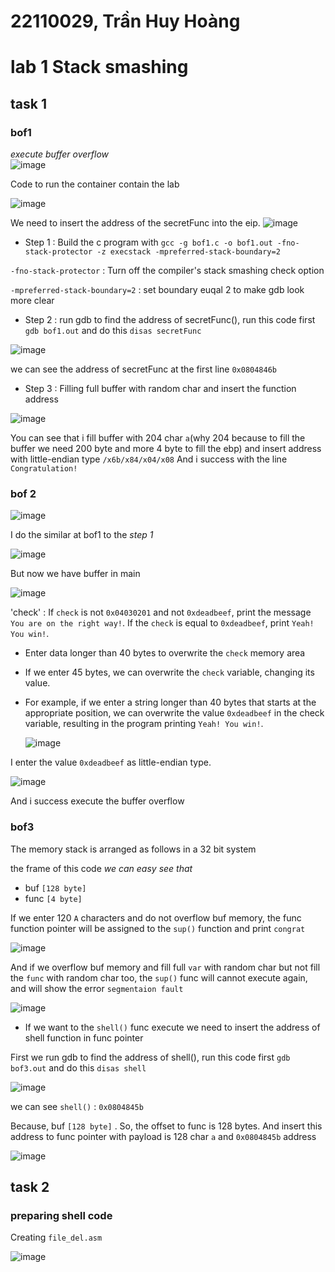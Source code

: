 

# 22110029, Trần Huy Hoàng
# lab 1 Stack smashing
## task 1
### bof1
*execute buffer overflow*  
![image](https://github.com/quang-ute/myprojects/assets/152377486/7758e4c8-2478-46e6-a6ba-9f3f07aa2a8c)



Code to run the container contain the lab



![image](https://github.com/hoag142/myprojects/assets/152377486/f05ef518-7866-48e1-a132-7992cad71d21)



We need to insert the address of the secretFunc into the eip.
 ![image](https://github.com/hoag142/myprojects/assets/152377486/d552dced-7992-4839-98eb-241788459483)


- Step 1 : Build the c program with `gcc -g bof1.c -o bof1.out -fno-stack-protector -z execstack -mpreferred-stack-boundary=2`

  
`-fno-stack-protector` : Turn off the compiler's stack smashing check option


`-mpreferred-stack-boundary=2` : set boundary euqal 2 to make gdb look more clear

 - Step 2 : run gdb to find the address of secretFunc(), run this code first `gdb bof1.out` and do this `disas secretFunc`

   
![image](https://github.com/hoag142/myprojects/assets/152377486/2096a6f9-fa70-4b2b-8b95-98dd8e0eba5a)


we can see the address of secretFunc at the first line `0x0804846b`

- Step 3 : Filling full buffer with random char and insert the function address

![image](https://github.com/hoag142/myprojects/assets/152377486/03258068-9579-4265-8288-9cd5bf3ff75d)


You can see that i fill buffer with 204 char `a`(why 204 because to fill the buffer we need 200 byte and more 4 byte to fill the ebp) and insert address with little-endian type `/x6b/x84/x04/x08`
And i success with the line `Congratulation!`

### bof 2

![image](https://github.com/hoag142/myprojects/assets/152377486/61063590-0160-40c1-b29f-6a754e6f91a0)

I do the similar at bof1 to the *step 1*

![image](https://github.com/hoag142/myprojects/assets/152377486/da76259b-0a82-400b-92cc-3925ed298f15)


But now we have buffer in main 

![image](https://github.com/hoag142/myprojects/assets/152377486/2937917d-e43c-4c80-9143-6a4e106518c3)

'check' : If `check` is not `0x04030201` and not `0xdeadbeef`, print the message `You are on the right way!`.
If the `check` is equal to `0xdeadbeef`, print `Yeah! You win!`.

- Enter data longer than 40 bytes to overwrite the `check` memory area
  
- If we enter 45 bytes, we can overwrite the `check` variable, changing its value.
  
- For example, if we enter a string longer than 40 bytes that starts at the appropriate position, we can overwrite the value `0xdeadbeef` in the check variable, resulting in the program printing `Yeah! You win!`.

  ![image](https://github.com/hoag142/myprojects/assets/152377486/178f8596-fbdb-46fa-b58b-4dd1c58c6d7b)

I enter the value `0xdeadbeef` as little-endian type.

  ![image](https://github.com/hoag142/myprojects/assets/152377486/2b641368-1528-4b1a-9f63-a803bdf4a32e)

And i success execute the buffer overflow
### bof3

The memory stack is arranged as follows in a 32 bit system
  
the frame of this code
*we can easy see that*
- buf  `[128 byte]`
- func `[4 byte]`
  
If we enter 120 `A` characters and do not overflow buf memory, the func function pointer will be assigned to the `sup()` function and print `congrat`

![image](https://github.com/hoag142/myprojects/assets/152377486/1c6f265d-f20b-4353-9994-f478f388a161)



And if we overflow buf memory and fill full `var` with random char but not fill the `func` with random char too, the `sup()` func will cannot execute again, and will show the error `segmentaion fault`

![image](https://github.com/hoag142/myprojects/assets/152377486/cb4a53cd-a91b-489d-8f88-0c7a3ae3c758)



- If we want to the `shell()` func execute we need to insert the address of shell function in func pointer

First we run gdb to find the address of shell(), run this code first `gdb bof3.out` and do this `disas shell`

![image](https://github.com/hoag142/myprojects/assets/152377486/504869cd-612a-4c88-af7c-f535b59047c8)

we can see `shell()` : `0x0804845b`

Because, buf  `[128 byte]` . So, the offset to func is 128 bytes.
And insert this address to func pointer with payload is 128 char `a` and `0x0804845b` address

![image](https://github.com/hoag142/myprojects/assets/152377486/6e185975-44b7-4ac8-8e40-716cee7d76c0)


## task 2
### preparing shell code
 Creating `file_del.asm`
 
 ![image](https://github.com/hoag142/myprojects/assets/152377486/d6119185-6b06-4e4a-867c-98d3477cd97c)




